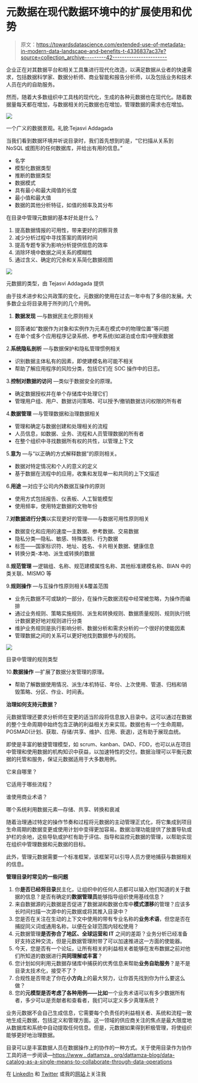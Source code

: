 # 元数据在现代数据环境中的扩展使用和优势

> 原文：<https://towardsdatascience.com/extended-use-of-metadata-in-modern-data-landscape-and-benefits-t-4336837ac37e?source=collection_archive---------42----------------------->

企业正在对其数据平台和相关工具集进行现代化改造，以满足数据从业者的快速需求，包括数据科学家、数据分析师、商业智能和报告分析师，以及包括业务和技术人员在内的自助服务。

然而，随着大多数组织中工具栈的现代化，生成的各种元数据也在现代化。随着数据量每天都在增加，与数据相关的元数据也在增加，管理数据的需求也在增加。

![](img/af2f29efb1d9e3311dc933f70bd9b369.png)

一个广义的数据景观。礼貌:Tejasvi Addagada

当我们看到数据环境并听说目录时，我们首先想到的是，“它扫描从关系到 NoSQL 或图形的任何数据库，并给出有用的信息。”

*   名字
*   模型化数据类型
*   推断的数据类型
*   数据模式
*   具有最小和最大阈值的长度
*   最小值和最大值
*   数据的其他分析特征，如值的频率及其分布

在目录中管理元数据的基本好处是什么？

1.  提高数据情报的可用性，带来更好的洞察背景
2.  减少分析过程中寻找答案的周转时间
3.  提高专题专家为影响分析提供信息的效率
4.  消除环境中数据之间关系的模糊性
5.  通过含义、确定的冗余和关系简化数据视图

![](img/deccaafb23308f96dc0615e67b4c9214.png)

元数据的类型，由 Tejasvi Addagada 提供

由于技术进步和公共政策的变化，元数据的使用在过去一年中有了多倍的发展。大多数企业将目录用于所列的几个用例。

1.  **数据发现** —与数据民主化原则相关

*   回答诸如“数据作为对象和实例作为元素在模式中的物理位置”等问题
*   在单个或多个应用程序记录系统、参考系统(如湖泊或仓库)中搜索数据

2.**系统隐私剖析** —与数据保护和隐私管理惯例相关

*   识别数据主体私有的因素，即使建模名称可能不相关
*   帮助了解应用程序的风险分类，包括它们在 SOC 操作中的日志。

3.**控制对数据的访问** —类似于数据安全的原理。

*   确定数据授权并在单个存储库中处理它们
*   管理用户组、用户、数据访问策略、可以授予/撤销数据访问权限的所有者

4.**数据管理** —与管理数据和治理数据相关

*   管理和确定与数据创建和处理相关的流程
*   人员信息，如数据、业务、流程和人员管理数据的所有者
*   在整个组织中寻找数据所有权的共性，以管理上下文

5.**意为** —与“以正确的方式解释数据”的原则相关。

*   数据对特定情况和个人的意义的定义
*   基于数据在流程中的应用，收集和发现单一和共同的上下文描述

6.**用途** —对应于公司内外数据互操作的原则

*   使用方式包括报告、仪表板、人工智能模型
*   使用频率，使用特定数据的文物年份

7.**对数据进行分类**以实现更好的管理——与数据可用性原则相关

*   数据变化和应用的速度—主数据、参考数据、交易数据
*   隐私分类—隐私、敏感、特殊类别、行为数据
*   标签——国家标识符、地址、姓名、卡片相关数据、健康信息
*   转换分类-本地、派生或转换的数据

8.**规范管理** —逻辑组、名称、规范建模属性名称、其他标准建模名称、BIAN 中的类关联、MISMO 等

9.**规则操作** —与互操作性原则相关&覆盖范围

*   业务元数据不可或缺的一部分，在操作元数据流程中经常被忽略，为操作而编排
*   通过业务规则、策略实施规则、派生和转换规则、数据质量规则、规则执行统计数据更好地对规则进行分类
*   维护业务规则是执行影响分析、数据分析和需求分析的一个很好的使能因素
*   管理数据之间的关系可以更好地找到数据参与的规则。

![](img/5d492527ee0706fe3c9079ab8f0251c7.png)

目录中管理的规则类型

10.**数据操作** —扩展了数据分发管理的原理。

*   帮助了解数据使用情况、派生/本机特征、年份、上次使用、管道、归档和销毁策略、分区、作业、时间表。

**治理如何支持元数据？**

元数据管理还要求分析师在变更的适当阶段将信息放入目录中。这可以通过在数据的整个生命周期中始终包含正确的利益相关方来实现。数据也有一个生命周期，POSMAD(计划、获取、存储/共享、维护、应用、衰退)，这有助于展现血统。

即使是丰富的敏捷管理模型，如 scrum、kanban、DAD、FDD，也可以从在项目中管理和使用数据的机构知识中获益，以加速特性的交付。数据治理可以平衡元数据的托管和服务，保证元数据适用于大多数用例。

它来自哪里？

它适用于哪些流程？

谁使用商业术语？

哪个系统利用数据元素—存储、共享、转换和衰减

随着治理通过特定的操作节奏和过程将元数据的主动管理正式化，将它集成到项目生命周期的数据变更或使用计划中变得更加容易。数据治理功能提供了放置导轨或护栏的余地，这些导轨或护栏有助于评估、指导和监控元数据的管理，以帮助实现在组织中管理数据和元数据的目标。

此外，管理元数据需要一个标准框架，该框架可以引导人员方便地捕获与数据相关的信息。

**管理目录时常见的一些问题**

1.  你**是否已经将目录**民主化，让组织中的任何人员都可以输入他们知道的关于数据的信息？是否有确定的**数据管理员**能够指导组织使用基线信息？
2.  来自数据源的元数据是否促进了数据湖和数据仓库中**模式漂移**的管理？应该多长时间扫描一次源中的元数据或将其推入目录中？
3.  您是否在关注在生动的上下文中使用的带有专业名称的**业务术语**，但您是否在捕捉同义词或通用名称，以便在全球范围内轻松使用？
4.  元数据管理**是否弥合了地区、全球运营和 IT** 之间的差距？业务分析已经准备好支持这种交流，但是元数据管理附带了可以加速推进这一方面的使能器。
5.  今天，您是否有一个论坛，让所有相关的利益相关者能够在发布数据之前对他们所知道的数据进行**共同理解或丰富**？
6.  您计划如何利用元数据存储库中捕获的优秀信息来帮助**业务自助服务**？是不是目录太技术化，接受不了？
7.  合规性是否带走了你在**小方向**上的最大努力，让你首先找到你为什么要这么做？
8.  您的**元模型是否考虑了各种用例——比如**一个业务术语可以有多少数据所有者，多少可以是贡献者和查看者，我们可以定义多少真理系统？

业务元数据不会自己生成信息，它需要每个负责任的利益相关者、系统和流程一致地生成元数据，包括定义和管理方面。这一领域的供应商关注的焦点是最大限度地从数据库和系统中自动提取任何信息。但是，元数据如果得到积极管理，将使组织能够更好地治理数据。

目录可以是丰富数据人员在数据操作上的协作的一种方式。关于使用目录作为协作工具的进一步阅读—[https://www . dattamza . org/dattamza-blog/data-catalog-as-a-single-means-to-collaborate-through-data-operations](https://www.dattamza.org/dattamza-blog/data-catalog-as-a-single-means-to-collaborate-through-data-operations)

在 [LinkedIn](https://in.linkedin.com/in/tejasvi-addagada) 和 [Twitter](https://twitter.com/TejasviAddagada) 或我的[网站](https://www.tejasviaddagada.com/)上关注我